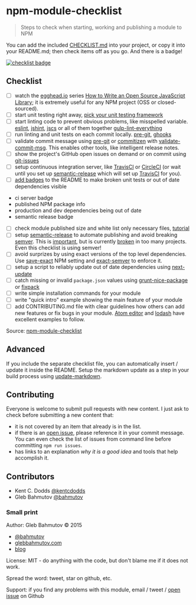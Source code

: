 # npm-module-checklist
> Steps to check when starting, working and publishing a module to NPM

You can add the included [CHECKLIST.md](CHECKLIST.md) into your project,
or copy it into your README.md; then check items off as you go. And there is a badge!

[![checklist badge](https://img.shields.io/badge/follows-checklist-brightgreen.svg)](https://github.com/bahmutov/npm-module-checklist#readme)

## Checklist

- [ ] watch the [egghead.io](https://egghead.io) series [How to Write an Open Source JavaScript Library](https://egghead.io/series/how-to-write-an-open-source-javascript-library);
it is extremely useful for any NPM project (OSS or closed-sourced).
- [ ] start unit testing right away, [pick your unit testing framework](http://glebbahmutov.com/blog/picking-javascript-testing-framework/)
- [ ] start linting code to prevent obvious problems, like misspelled variable. 
[eslint](http://eslint.org/), [jshint](http://jshint.com/docs/), [jscs](http://jscs.info/) or all of them together 
[gulp-lint-everything](https://github.com/bahmutov/gulp-lint-everything)
- [ ] run linting and unit tests on each commit locally. [pre-git](https://github.com/bahmutov/pre-git), [ghooks](https://www.npmjs.com/package/ghooks)
- [ ] validate commit message using [pre-git](https://github.com/bahmutov/pre-git) or [commitizen](https://www.npmjs.com/package/commitizen) with [validate-commit-msg](https://www.npmjs.com/package/validate-commit-msg). This
enables other tools, like intelligent release notes.
- [ ] show the project&#39;s GitHub open issues on demand or on commit using [git-issues](https://www.npmjs.com/package/git-issues)
- [ ] setup continuous integration server, like [TravisCI](https://travis-ci.org/) or [CircleCI](https://circleci.com/) (or wait until you set up [semantic-release](https://github.com/semantic-release/semantic-release) which will set up [TravisCI](https://travis-ci.org/) for you).
- [ ] [add badges](http://glebbahmutov.com/blog/tightening-node-project/) to the README to make broken unit tests or out of date dependencies visible
 - ci server badge
 - published NPM package info
 - production and dev dependencies being out of date
 - semantic release badge
- [ ] check module published size and white list only necessary files, [tutorial](http://glebbahmutov.com/blog/smaller-published-NPM-modules/)
- [ ] setup [semantic-release](https://github.com/semantic-release/semantic-release) to automate publishing
and avoid breaking [semver](http://semver.org/). This is [important](https://medium.com/javascript-scene/software-versions-are-broken-3d2dc0da0783#.h96ppopx3),
but is currently [broken](https://www.youtube.com/watch?v=tc2UgG5L7WM) in too many projects. Even this checklist is using semver!
- [ ] avoid surprizes by using exact versions of the top level dependencies. 
Use [save-exact](https://docs.npmjs.com/misc/config#save-exact) NPM setting and [exact-semver](https://github.com/bahmutov/exact-semver) to enforce it.
- [ ] setup a script to reliably update out of date dependencies using [next-update](https://github.com/bahmutov/next-update#install)
- [ ] catch missing or invalid `package.json` values using [grunt-nice-package](https://github.com/bahmutov/grunt-nice-package) 
or [fixpack](https://github.com/henrikjoreteg/fixpack)
- [ ] write simple installation commands for your module
- [ ] write &quot;quick intro&quot; example showing the main feature of your module
- [ ] add CONTRIBUTING.md file with clear guidelines how others can add new features or fix bugs
in your module. [Atom editor](https://github.com/atom/atom/blob/master/CONTRIBUTING.md) and [lodash](https://github.com/lodash/lodash/blob/master/CONTRIBUTING.md) have excellent examples to follow.

Source: [npm-module-checklist](https://github.com/bahmutov/npm-module-checklist)

## Advanced
If you include the separate checklist file, you can automatically insert / update it inside the README.
Setup the markdown update as a step in your build process using [update-markdown](https://github.com/bahmutov/update-markdown).

## Contributing
Everyone is welcome to submit pull requests with new content.
I just ask to check before submitting a new content that:


- it is not covered by an item that already is in the list.
- if there is an [open issue](https://github.com/bahmutov/npm-module-checklist/issues),
please reference it in your commit message.
You can even check the list of issues from command line before committing `npm run issues`.
- has links to an explanation *why it is a good idea* and tools that help accomplish it.

## Contributors

- Kent C. Dodds [@kentcdodds](https://github.com/kentcdodds)
- Gleb Bahmutov [@bahmutov](https://github.com/bahmutov)

### Small print
Author: Gleb Bahmutov &copy; 2015


- [@bahmutov](https://twitter.com/bahmutov)
- [glebbahmutov.com](http://glebbahmutov.com)
- [blog](http://glebbahmutov.com/blog/)

License: MIT - do anything with the code, but don&#39;t blame me if it does not work.

Spread the word: tweet, star on github, etc.

Support: if you find any problems with this module, email / tweet /
[open issue](https://github.com/bahmutov/npm-module-checklist/issues) on Github

